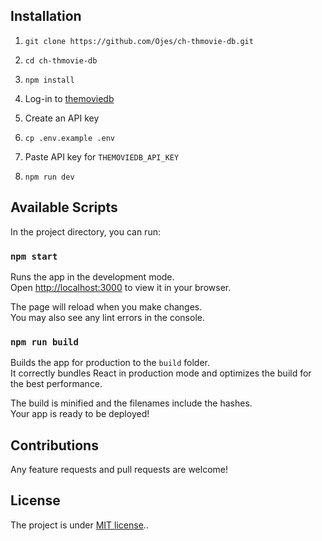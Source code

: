 ## Installation

1. `git clone https://github.com/Ojes/ch-thmovie-db.git`

2. `cd ch-thmovie-db`

3. `npm install`

4. Log-in to [themoviedb]( https://developers.themoviedb.org/3)

5. Create an API key

6. `cp .env.example .env`

7. Paste API key for `THEMOVIEDB_API_KEY`

8. `npm run dev`

## Available Scripts

In the project directory, you can run:

### `npm start`

Runs the app in the development mode.\
Open [http://localhost:3000](http://localhost:3000) to view it in your browser.

The page will reload when you make changes.\
You may also see any lint errors in the console.


### `npm run build`

Builds the app for production to the `build` folder.\
It correctly bundles React in production mode and optimizes the build for the best performance.

The build is minified and the filenames include the hashes.\
Your app is ready to be deployed!

## Contributions

Any feature requests and pull requests are welcome!

## License

The project is under [MIT license](https://choosealicense.com/licenses/mit/)..


